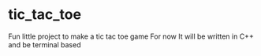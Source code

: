 # tic_tac_toe
Fun little project to make a tic tac toe game
For now It will be written in C++ and be terminal based